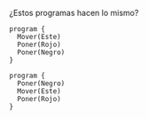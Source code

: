 
¿Estos programas hacen lo mismo?

```puppet
program {
  Mover(Este)
  Poner(Rojo)
  Poner(Negro)
}
```

```puppet
program {
  Poner(Negro)
  Mover(Este)
  Poner(Rojo)
}
```



